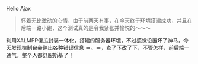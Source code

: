 Hello Ajax

> 怀着无比激动的心情，由于前两天有事，在今天终于环境搭建成功，并且在后端一路小跑，这个测试真的是令我紧张并愉悦的～～～

利用XALMPP傻瓜封装一体化，搭建的服务器环境，不过感觉设置坏了神马，今天发现控制台会蹦出各种错误信息 ＝。＝，查了下改了下，不管怎样，前后端一通气，整个人都舒服斯基了！